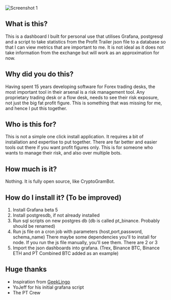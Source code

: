 ![Screenshot 1](https://github.com/mehtadone/PT-Risk-Dash/blob/master/dash.png?raw=true)

## What is this?
This is a dashboard I built for personal use that utilises Grafana, postgresql and a script to take statistics from the Profit Trailer json file to a database so that I can view metrics that are important to me. It is not ideal as it does not take information from the exchange but will work as an approximation for now. 

## Why did you do this?
Having spent 15 years developing software for Forex trading desks, the most important tool in their arsenal is a risk management tool. Any proprietary trading desk or a flow desk, needs to see their risk exposure, not just the big fat profit figure. This is something that was missing for me, and hence I put this together. 

## Who is this for?
This is not a simple one click install application. It requires a bit of installation and expertise to put together. There are far better and easier tools out there if you want profit figures only. This is for someone who wants to manage their risk, and also over multiple bots.

## How much is it?
Nothing. It is fully open source, like CryptoGramBot. 

## How do I install it? (To be improved)

1. Install Grafana beta 5
2. Install postgresdb, if not already installed
3. Run sql scripts on new postgres db
(db is called pt_binance. Probably should be renamed)
4. Run js file on a cron job with parameters
(host,port,password, schema_name)
There maybe some dependencies you'll to install for node. If you run the js file manually, you'll see them. There are 2 or 3
5. Import the json dashboards into grafana. (Trex, Binance BTC, Binance ETH and PT Combined BTC added as an example)

## Huge thanks

- Inspiration from [GeekLingo](https://github.com/geeklingo/Guppy-Dashboard)
- YoJeff for his initial grafana script
- The PT Crew
